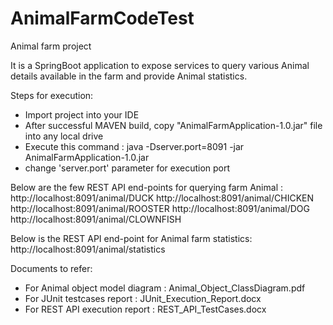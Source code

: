 # AnimalFarmCodeTest
Animal farm project

It is a SpringBoot application to expose services to query various Animal details available in the farm and provide Animal statistics.

Steps for execution:
- Import project into your IDE
- After successful MAVEN build, copy "AnimalFarmApplication-1.0.jar" file into any local drive
- Execute this command : java -Dserver.port=8091 -jar AnimalFarmApplication-1.0.jar
- change 'server.port' parameter for execution port

Below are the few REST API end-points for querying farm Animal :
http://localhost:8091/animal/DUCK
http://localhost:8091/animal/CHICKEN
http://localhost:8091/animal/ROOSTER
http://localhost:8091/animal/DOG
http://localhost:8091/animal/CLOWNFISH

Below is the REST API end-point for Animal farm statistics:
http://localhost:8091/animal/statistics

Documents to refer:
- For Animal object model diagram : Animal_Object_ClassDiagram.pdf
- For JUnit testcases report : JUnit_Execution_Report.docx
- For REST API execution report : REST_API_TestCases.docx

